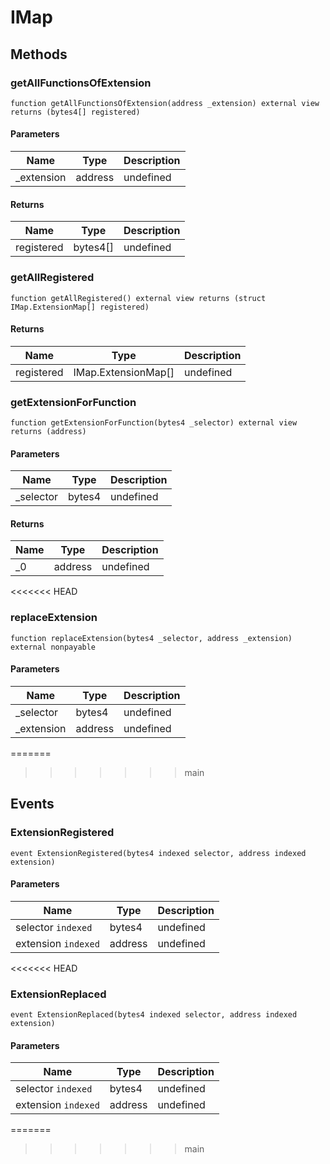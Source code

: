 # IMap

## Methods

### getAllFunctionsOfExtension

```solidity
function getAllFunctionsOfExtension(address _extension) external view returns (bytes4[] registered)
```

#### Parameters

| Name        | Type    | Description |
| ----------- | ------- | ----------- |
| \_extension | address | undefined   |

#### Returns

| Name       | Type     | Description |
| ---------- | -------- | ----------- |
| registered | bytes4[] | undefined   |

### getAllRegistered

```solidity
function getAllRegistered() external view returns (struct IMap.ExtensionMap[] registered)
```

#### Returns

| Name       | Type                | Description |
| ---------- | ------------------- | ----------- |
| registered | IMap.ExtensionMap[] | undefined   |

### getExtensionForFunction

```solidity
function getExtensionForFunction(bytes4 _selector) external view returns (address)
```

#### Parameters

| Name       | Type   | Description |
| ---------- | ------ | ----------- |
| \_selector | bytes4 | undefined   |

#### Returns

| Name | Type    | Description |
| ---- | ------- | ----------- |
| \_0  | address | undefined   |

<<<<<<< HEAD

### replaceExtension

```solidity
function replaceExtension(bytes4 _selector, address _extension) external nonpayable
```

#### Parameters

| Name        | Type    | Description |
| ----------- | ------- | ----------- |
| \_selector  | bytes4  | undefined   |
| \_extension | address | undefined   |

=======

> > > > > > > main

## Events

### ExtensionRegistered

```solidity
event ExtensionRegistered(bytes4 indexed selector, address indexed extension)
```

#### Parameters

| Name                | Type    | Description |
| ------------------- | ------- | ----------- |
| selector `indexed`  | bytes4  | undefined   |
| extension `indexed` | address | undefined   |

<<<<<<< HEAD

### ExtensionReplaced

```solidity
event ExtensionReplaced(bytes4 indexed selector, address indexed extension)
```

#### Parameters

| Name                | Type    | Description |
| ------------------- | ------- | ----------- |
| selector `indexed`  | bytes4  | undefined   |
| extension `indexed` | address | undefined   |

=======

> > > > > > > main
